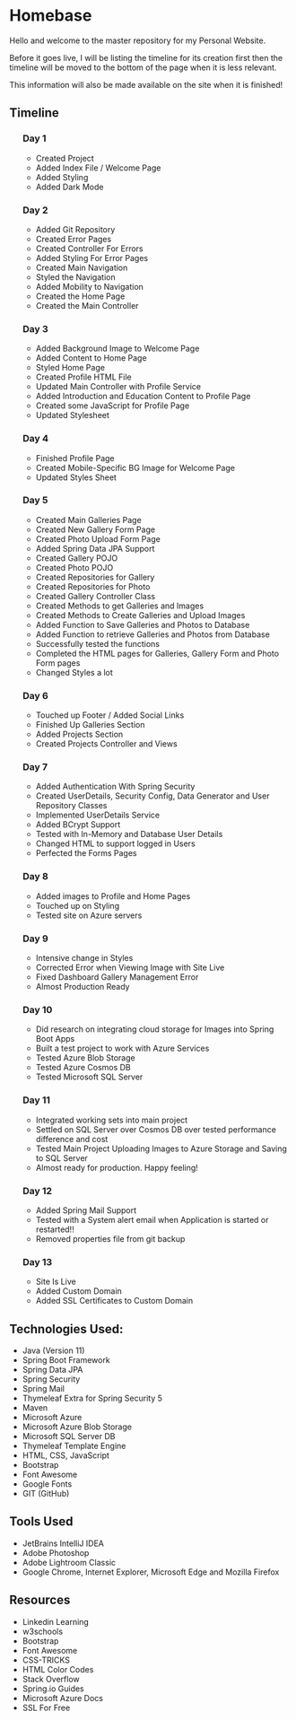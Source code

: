 <h1>Homebase</h1>
<p>Hello and welcome to the master repository for my Personal Website.</p>
<p>Before it goes live, I will be listing the timeline for its creation first then the timeline will be moved to the bottom of the page when it is less relevant.</p>
<p>This information will also be made available on the site when it is finished!</p>
<h2>Timeline</h2>
<ul>
    <h3>Day 1</h3>
    <ul>
        <li>Created Project</li>
        <li>Added Index File / Welcome Page</li>
        <li>Added Styling</li>
        <li>Added Dark Mode</li>
    </ul>
    <h3>Day 2</h3>
        <ul>
            <li>Added Git Repository</li>
            <li>Created Error Pages</li>
            <li>Created Controller For Errors</li>
            <li>Added Styling For Error Pages</li>
            <li>Created Main Navigation</li>
            <li>Styled the Navigation</li>
            <li>Added Mobility to Navigation</li>
            <li>Created the Home Page</li>
            <li>Created the Main Controller</li>
        </ul>
    <h3>Day 3</h3>
    <ul>
        <li>Added Background Image to Welcome Page</li>
        <li>Added Content to Home Page</li>
        <li>Styled Home Page</li>
        <li>Created Profile HTML File</li>
        <li>Updated Main Controller with Profile Service</li>
        <li>Added Introduction and Education Content to Profile Page</li>
        <li>Created some JavaScript for Profile Page</li>
        <li>Updated Stylesheet</li>
    </ul>
    <h3>Day 4</h3>
    <ul>
        <li>Finished Profile Page</li>
        <li>Created Mobile-Specific BG Image for Welcome Page</li>
        <li>Updated Styles Sheet</li>
    </ul>
    <h3>Day 5</h3>
    <ul>
        <li>Created Main Galleries Page</li>
        <li>Created New Gallery Form Page</li>
        <li>Created Photo Upload Form Page</li>
        <li>Added Spring Data JPA Support</li>
        <li>Created Gallery POJO</li>
        <li>Created Photo POJO</li>
        <li>Created Repositories for Gallery</li>
        <li>Created Repositories for Photo</li>
        <li>Created Gallery Controller Class</li>
        <li>Created Methods to get Galleries and Images</li>
        <li>Created Methods to Create Galleries and Upload Images</li>
        <li>Added Function to Save Galleries and Photos to Database</li>
        <li>Added Function to retrieve Galleries and Photos from Database</li>
        <li>Successfully tested the functions</li>
        <li>Completed the HTML pages for Galleries, Gallery Form and Photo Form pages</li>
        <li>Changed Styles a lot</li>
    </ul>
    <h3>Day 6</h3>
    <ul>
        <li>Touched up Footer / Added Social Links</li>
        <li>Finished Up Galleries Section</li>
        <li>Added Projects Section</li>
        <li>Created Projects Controller and Views</li>
    </ul>
    <h3>Day 7</h3>
    <ul>
        <li>Added Authentication With Spring Security</li>
        <li>Created UserDetails, Security Config, Data Generator and User Repository Classes</li>
        <li>Implemented UserDetails Service</li>
        <li>Added BCrypt Support</li>
        <li>Tested with In-Memory and Database User Details</li>
        <li>Changed HTML to support logged in Users</li>
        <li>Perfected the Forms Pages</li>
    </ul>
    <h3>Day 8</h3>
    <ul>
        <li>Added images to Profile and Home Pages</li>
        <li>Touched up on Styling</li>
        <li>Tested site on Azure servers</li>
    </ul>
    <h3>Day 9</h3>
    <ul>
        <li>Intensive change in Styles</li>
        <li>Corrected Error when Viewing Image with Site Live</li>
        <li>Fixed Dashboard Gallery Management Error</li>
        <li>Almost Production Ready</li>
    </ul>
    <h3>Day 10</h3>
    <ul>
        <li>Did research on integrating cloud storage for Images into Spring Boot Apps</li>
        <li>Built a test project to work with Azure Services</li>
        <li>Tested Azure Blob Storage</li>
        <li>Tested Azure Cosmos DB</li>
        <li>Tested Microsoft SQL Server</li>
    </ul>
    <h3>Day 11</h3>
    <ul>
        <li>Integrated working sets into main project</li>
        <li>Settled on SQL Server over Cosmos DB over tested performance difference and cost</li>
        <li>Tested Main Project Uploading Images to Azure Storage and Saving to SQL Server</li>
        <li>Almost ready for production. Happy feeling!</li>
    </ul>
    <h3>Day 12</h3>
    <ul>
        <li>Added Spring Mail Support</li>
        <li>Tested with a System alert email when Application is started or restarted!!</li>
        <li>Removed properties file from git backup</li>
    </ul>
    <h3>Day 13</h3>
    <ul>
        <li>Site Is Live</li>
        <li>Added Custom Domain</li>
        <li>Added SSL Certificates to Custom Domain</li>
    </ul>
</ul>

<h2>Technologies Used:</h2>
<ul>
    <li>Java (Version 11)</li>
    <li>Spring Boot Framework</li>
    <li>Spring Data JPA</li>
    <li>Spring Security</li>
    <li>Spring Mail</li>
    <li>Thymeleaf Extra for Spring Security 5</li>
    <li>Maven</li>
    <li>Microsoft Azure</li>
    <li>Microsoft Azure Blob Storage</li>
    <li>Microsoft SQL Server DB</li>
    <li>Thymeleaf Template Engine</li>
    <li>HTML, CSS, JavaScript</li>
    <li>Bootstrap</li>
    <li>Font Awesome</li>
    <li>Google Fonts</li>
    <li>GIT (GitHub)</li>
</ul>

<h2>Tools Used</h2>
<ul>
    <li>JetBrains IntelliJ IDEA</li>
    <li>Adobe Photoshop</li>
    <li>Adobe Lightroom Classic</li>
    <li>Google Chrome, Internet Explorer, Microsoft Edge and Mozilla Firefox</li>
</ul>

<h2>Resources</h2>
<ul>
    <li>Linkedin Learning</li>
    <li>w3schools</li>
    <li>Bootstrap</li>
    <li>Font Awesome</li>
    <li>CSS-TRICKS</li>
    <li>HTML Color Codes</li>
    <li>Stack Overflow</li>
    <li>Spring.io Guides</li>
    <li>Microsoft Azure Docs</li>
    <li>SSL For Free</li>
</ul>
